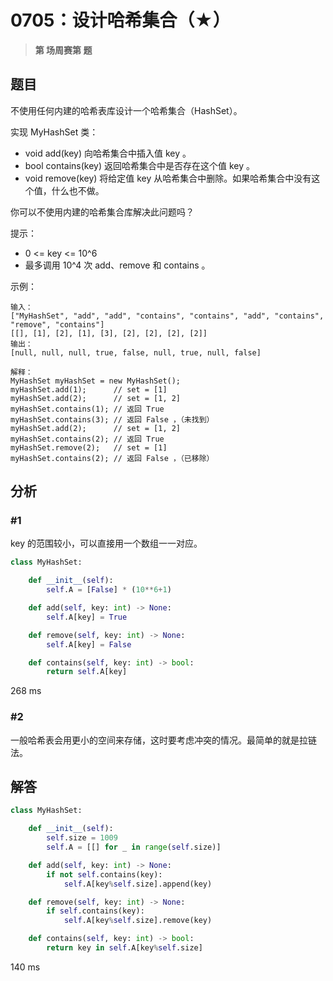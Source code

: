 # 0705：设计哈希集合（★）


> **第  场周赛第  题**

## 题目

不使用任何内建的哈希表库设计一个哈希集合（HashSet）。

实现 MyHashSet 类：

- void add(key) 向哈希集合中插入值 key 。
- bool contains(key) 返回哈希集合中是否存在这个值 key 。
- void remove(key) 将给定值 key 从哈希集合中删除。如果哈希集合中没有这个值，什么也不做。

你可以不使用内建的哈希集合库解决此问题吗？

提示：
- 0 <= key <= 10^6
- 最多调用 10^4 次 add、remove 和 contains 。
 
示例：

	输入：
	["MyHashSet", "add", "add", "contains", "contains", "add", "contains", "remove", "contains"]
	[[], [1], [2], [1], [3], [2], [2], [2], [2]]
	输出：
	[null, null, null, true, false, null, true, null, false]

	解释：
	MyHashSet myHashSet = new MyHashSet();
	myHashSet.add(1);      // set = [1]
	myHashSet.add(2);      // set = [1, 2]
	myHashSet.contains(1); // 返回 True
	myHashSet.contains(3); // 返回 False ，（未找到）
	myHashSet.add(2);      // set = [1, 2]
	myHashSet.contains(2); // 返回 True
	myHashSet.remove(2);   // set = [1]
	myHashSet.contains(2); // 返回 False ，（已移除）
 
## 分析

### #1

key 的范围较小，可以直接用一个数组一一对应。

```python
class MyHashSet:

    def __init__(self):
        self.A = [False] * (10**6+1)

    def add(self, key: int) -> None:
        self.A[key] = True

    def remove(self, key: int) -> None:
        self.A[key] = False

    def contains(self, key: int) -> bool:
        return self.A[key]
```

268 ms

### #2

一般哈希表会用更小的空间来存储，这时要考虑冲突的情况。最简单的就是拉链法。

## 解答

```python
class MyHashSet:

    def __init__(self):
        self.size = 1009
        self.A = [[] for _ in range(self.size)]

    def add(self, key: int) -> None:
        if not self.contains(key):
            self.A[key%self.size].append(key)

    def remove(self, key: int) -> None:
        if self.contains(key):
            self.A[key%self.size].remove(key)

    def contains(self, key: int) -> bool:
        return key in self.A[key%self.size]
```
140 ms

